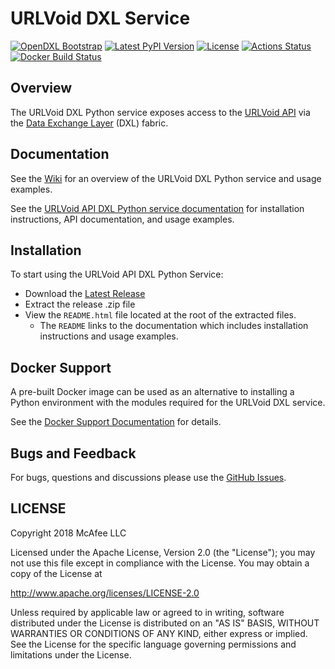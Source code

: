 # URLVoid DXL Service
[![OpenDXL Bootstrap](https://img.shields.io/badge/Built%20With-OpenDXL%20Bootstrap-blue.svg)](https://github.com/opendxl/opendxl-bootstrap-python)
[![Latest PyPI Version](https://img.shields.io/pypi/v/dxlurlvoidservice.svg)](https://pypi.python.org/pypi/dxlurlvoidservice)
[![License](https://img.shields.io/badge/License-Apache%202.0-blue.svg)](https://opensource.org/licenses/Apache-2.0)
[![Actions Status](https://github.com/opendxl/opendxl-urlvoid-service-python/workflows/Build/badge.svg)](https://github.com/opendxl/opendxl-urlvoid-service-python/actions)
[![Docker Build Status](https://img.shields.io/docker/build/opendxl/opendxl-urlvoid-service-python.svg)](https://hub.docker.com/r/opendxl/opendxl-urlvoid-service-python/)


## Overview

The URLVoid DXL Python service exposes access to the [URLVoid API](http://www.urlvoid.com/api/)
via the [Data Exchange Layer](http://www.mcafee.com/us/solutions/data-exchange-layer.aspx) (DXL) fabric.

## Documentation

See the [Wiki](https://github.com/opendxl/opendxl-urlvoid-service-python/wiki) for an overview of the
URLVoid DXL Python service and usage examples.

See the [URLVoid API DXL Python service documentation](https://opendxl.github.io/opendxl-urlvoid-service-python/pydoc) for
installation instructions, API documentation, and usage examples.

## Installation

To start using the URLVoid API DXL Python Service:

* Download the [Latest Release](https://github.com/opendxl/opendxl-urlvoid-service-python/releases/latest)
* Extract the release .zip file
* View the `README.html` file located at the root of the extracted files.
  * The `README` links to the documentation which includes installation instructions and usage examples.

## Docker Support

A pre-built Docker image can be used as an alternative to installing a Python environment with the
modules required for the URLVoid DXL service.

See the [Docker Support Documentation](https://opendxl.github.io/opendxl-urlvoid-service-python/pydoc/docker.html) for details.

## Bugs and Feedback

For bugs, questions and discussions please use the [GitHub Issues](https://github.com/opendxl/opendxl-urlvoid-service-python/issues).

## LICENSE

Copyright 2018 McAfee LLC

Licensed under the Apache License, Version 2.0 (the "License"); you may not use this file except in compliance with the License. You may obtain a copy of the License at

http://www.apache.org/licenses/LICENSE-2.0

Unless required by applicable law or agreed to in writing, software distributed under the License is distributed on an "AS IS" BASIS, WITHOUT WARRANTIES OR CONDITIONS OF ANY KIND, either express or implied. See the License for the specific language governing permissions and limitations under the License.
